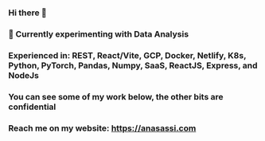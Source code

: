 ### Hi there 👋

### 🌱 Currently experimenting with Data Analysis
### Experienced in: REST, React/Vite, GCP, Docker, Netlify, K8s, Python, PyTorch, Pandas, Numpy, SaaS, ReactJS, Express, and NodeJs
### You can see some of my work below, the other bits are confidential
### Reach me on my website: https://anasassi.com
<!--
**anasassi119/anasassi119** is a ✨ _special_ ✨ repository because its `README.md` (this file) appears on your GitHub profile.

Here are some ideas to get you started:

- 🔭 I’m currently working on ...
### 🌱 I’m currently learning ...
- 👯 I’m looking to collaborate on ...
- 🤔 I’m looking for help with ...
- 💬 Ask me about ...
- 📫 How to reach me: ...
- 😄 Pronouns: ...
- ⚡ Fun fact: ...
-->
